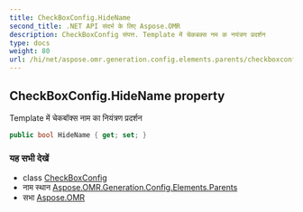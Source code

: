 ```yaml
---
title: CheckBoxConfig.HideName
second_title: .NET API संदर्भ के लिए Aspose.OMR
description: CheckBoxConfig संपत्त. Template में चेकबक्स नम क नयंत्रण प्रदर्शन
type: docs
weight: 80
url: /hi/net/aspose.omr.generation.config.elements.parents/checkboxconfig/hidename/
---
```

## CheckBoxConfig.HideName property

Template में चेकबॉक्स नाम का नियंत्रण प्रदर्शन

```csharp
public bool HideName { get; set; }
```

### यह सभी देखें

* class [CheckBoxConfig](../)
* नाम स्थान [Aspose.OMR.Generation.Config.Elements.Parents](../../checkboxconfig/)
* सभा [Aspose.OMR](../../../)


